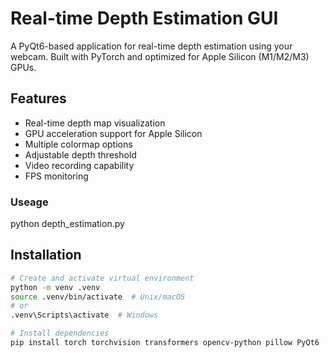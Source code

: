 # Real-time Depth Estimation GUI

A PyQt6-based application for real-time depth estimation using your webcam. Built with PyTorch and optimized for Apple Silicon (M1/M2/M3) GPUs.

## Features

- Real-time depth map visualization
- GPU acceleration support for Apple Silicon
- Multiple colormap options
- Adjustable depth threshold
- Video recording capability
- FPS monitoring

  
### Useage

python depth_estimation.py

## Installation
```bash
# Create and activate virtual environment
python -m venv .venv
source .venv/bin/activate  # Unix/macOS
# or
.venv\Scripts\activate  # Windows

# Install dependencies
pip install torch torchvision transformers opencv-python pillow PyQt6

